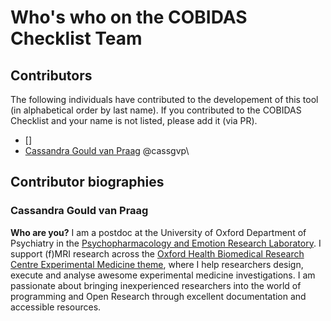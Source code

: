 # Who's who on the COBIDAS Checklist Team

## Contributors

The following individuals have contributed to the developement of this tool (in alphabetical order by last name). 
If you contributed to the COBIDAS Checklist and your name is not listed, please add it (via PR).

* []
* [Cassandra Gould van Praag](#cassgvp) @cassgvp\

## Contributor biographies
### Cassandra Gould van Praag

**Who are you?**
I am a postdoc at the University of Oxford Department of Psychiatry in the [Psychopharmacology and Emotion Research Laboratory](https://www.psych.ox.ac.uk/research/psychopharmacology-and-emotion-research-laboratory). I support (f)MRI research across the [Oxford Health Biomedical Research Centre Experimental Medicine theme](https://oxfordhealthbrc.nihr.ac.uk/research/clinical-research-infrastructure-and-experimental-medicine/), where I help researchers design, execute and analyse awesome experimental medicine investigations. I am passionate about bringing inexperienced researchers into the world of programming and Open Research through excellent documentation and accessible resources. 
